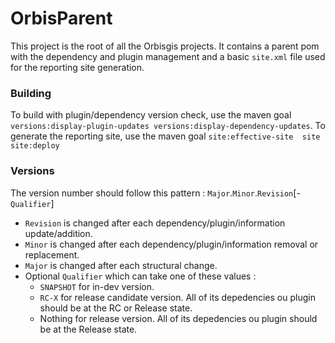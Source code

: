 # OrbisParent

This project is the root of all the Orbisgis projects. 
It contains a parent pom with the dependency and plugin management and
a basic `site.xml` file used for the reporting site generation.

### Building

To build with plugin/dependency version check, use the maven goal 
`versions:display-plugin-updates versions:display-dependency-updates`.
To generate the reporting site, use the maven goal `site:effective-site 
site site:deploy`

### Versions

The version number should follow this pattern : `Major`.`Minor`.`Revision`[-`Qualifier`]

 - `Revision` is changed after each dependency/plugin/information update/addition.
 - `Minor` is changed after each dependency/plugin/information removal or replacement.
 - `Major` is changed after each structural change.
 - Optional `Qualifier` which can take one of these values :
   - `SNAPSHOT` for in-dev version. 
   - `RC-X` for release candidate version. All of its depedencies ou plugin should be at the RC or Release state.
   - Nothing for release version. All of its depedencies ou plugin should be at the Release state.
